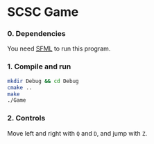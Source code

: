 # SCSC Game

### 0. Dependencies
You need [SFML](https://www.sfml-dev.org) to run this program.
### 1. Compile and run
```bash
mkdir Debug && cd Debug
cmake ..
make
./Game
```
### 2. Controls
Move left and right with `Q` and `D`, and jump with `Z`.